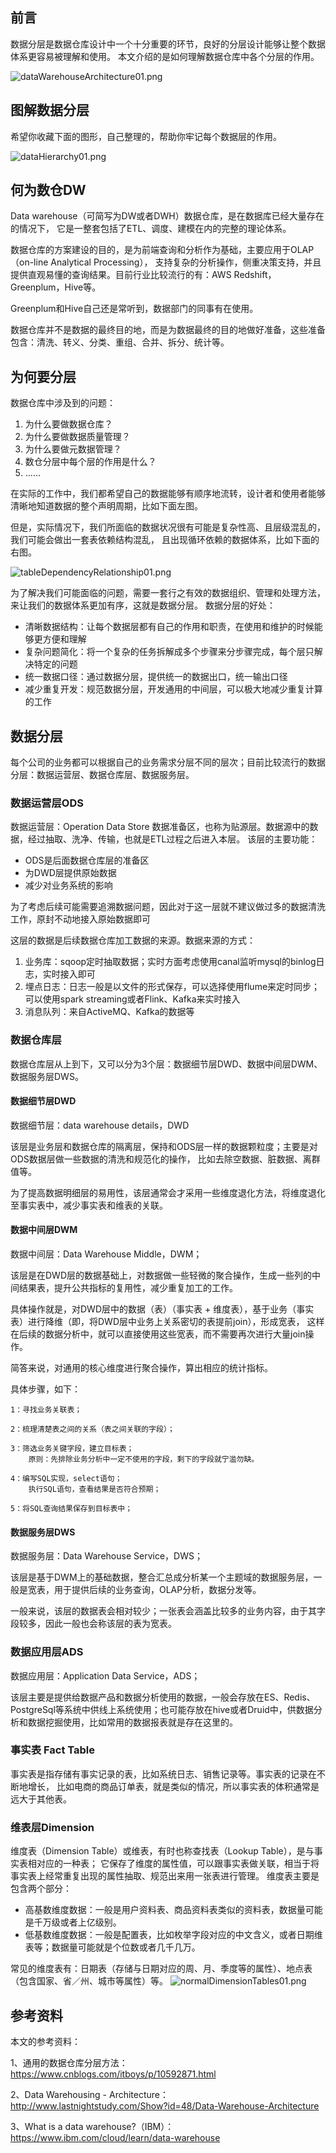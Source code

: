## 前言

数据分层是数据仓库设计中一个十分重要的环节，良好的分层设计能够让整个数据体系更容易被理解和使用。
本文介绍的是如何理解数据仓库中各个分层的作用。

![dataWarehouseArchitecture01.png](img/04/dataWarehouseArchitecture01.png)

## 图解数据分层
希望你收藏下面的图形，自己整理的，帮助你牢记每个数据层的作用。

![dataHierarchy01.png](img/04/dataHierarchy01.png)

## 何为数仓DW
Data warehouse（可简写为DW或者DWH）数据仓库，是在数据库已经大量存在的情况下，
它是一整套包括了ETL、调度、建模在内的完整的理论体系。

数据仓库的方案建设的目的，是为前端查询和分析作为基础，主要应用于OLAP（on-line Analytical Processing），
支持复杂的分析操作，侧重决策支持，并且提供直观易懂的查询结果。目前行业比较流行的有：AWS Redshift，Greenplum，Hive等。

Greenplum和Hive自己还是常听到，数据部门的同事有在使用。

数据仓库并不是数据的最终目的地，而是为数据最终的目的地做好准备，这些准备包含：清洗、转义、分类、重组、合并、拆分、统计等。

## 为何要分层
数据仓库中涉及到的问题：
1. 为什么要做数据仓库？
2. 为什么要做数据质量管理？
3. 为什么要做元数据管理？
4. 数仓分层中每个层的作用是什么？
5. …...

在实际的工作中，我们都希望自己的数据能够有顺序地流转，设计者和使用者能够清晰地知道数据的整个声明周期，比如下面左图。

但是，实际情况下，我们所面临的数据状况很有可能是复杂性高、且层级混乱的，我们可能会做出一套表依赖结构混乱，
且出现循环依赖的数据体系，比如下面的右图。

![tableDependencyRelationship01.png](img/04/tableDependencyRelationship01.png)

为了解决我们可能面临的问题，需要一套行之有效的数据组织、管理和处理方法，来让我们的数据体系更加有序，这就是数据分层。
数据分层的好处：

* 清晰数据结构：让每个数据层都有自己的作用和职责，在使用和维护的时候能够更方便和理解
* 复杂问题简化：将一个复杂的任务拆解成多个步骤来分步骤完成，每个层只解决特定的问题
* 统一数据口径：通过数据分层，提供统一的数据出口，统一输出口径
* 减少重复开发：规范数据分层，开发通用的中间层，可以极大地减少重复计算的工作

## 数据分层
每个公司的业务都可以根据自己的业务需求分层不同的层次；目前比较流行的数据分层：数据运营层、数据仓库层、数据服务层。

### 数据运营层ODS
数据运营层：Operation Data Store 数据准备区，也称为贴源层。数据源中的数据，经过抽取、洗净、传输，也就是ETL过程之后进入本层。
该层的主要功能：
* ODS是后面数据仓库层的准备区
* 为DWD层提供原始数据
* 减少对业务系统的影响

为了考虑后续可能需要追溯数据问题，因此对于这一层就不建议做过多的数据清洗工作，原封不动地接入原始数据即可

这层的数据是后续数据仓库加工数据的来源。数据来源的方式：
1. 业务库：sqoop定时抽取数据；实时方面考虑使用canal监听mysql的binlog日志，实时接入即可
2. 埋点日志：日志一般是以文件的形式保存，可以选择使用flume来定时同步；可以使用spark streaming或者Flink、Kafka来实时接入
3. 消息队列：来自ActiveMQ、Kafka的数据等

### 数据仓库层
数据仓库层从上到下，又可以分为3个层：数据细节层DWD、数据中间层DWM、数据服务层DWS。

#### 数据细节层DWD
数据细节层：data warehouse details，DWD

该层是业务层和数据仓库的隔离层，保持和ODS层一样的数据颗粒度；主要是对ODS数据层做一些数据的清洗和规范化的操作，
比如去除空数据、脏数据、离群值等。

为了提高数据明细层的易用性，该层通常会才采用一些维度退化方法，将维度退化至事实表中，减少事实表和维表的关联。

#### 数据中间层DWM
数据中间层：Data Warehouse Middle，DWM；

该层是在DWD层的数据基础上，对数据做一些轻微的聚合操作，生成一些列的中间结果表，提升公共指标的复用性，减少重复加工的工作。

具体操作就是，对DWD层中的数据（表）（事实表 + 维度表），基于业务（事实表）进行降维（即，将DWD层中业务上关系密切的表提前join），形成宽表，
这样在后续的数据分析中，就可以直接使用这些宽表，而不需要再次进行大量join操作。

简答来说，对通用的核心维度进行聚合操作，算出相应的统计指标。

具体步骤，如下：
```text
1：寻找业务关联表；

2：梳理清楚表之间的关系（表之间关联的字段）；

3：筛选业务关键字段，建立目标表；
    原则：先排除业务分析中一定不使用的字段，剩下的字段就宁滥勿缺。

4：编写SQL实现，select语句；
    执行SQL语句，查看结果是否符合预期；
    
5：将SQL查询结果保存到目标表中；
```

#### 数据服务层DWS
数据服务层：Data Warehouse Service，DWS；

该层是基于DWM上的基础数据，整合汇总成分析某一个主题域的数据服务层，一般是宽表，用于提供后续的业务查询，OLAP分析，数据分发等。

一般来说，该层的数据表会相对较少；一张表会涵盖比较多的业务内容，由于其字段较多，因此一般也会称该层的表为宽表。

### 数据应用层ADS
数据应用层：Application Data Service，ADS；

该层主要是提供给数据产品和数据分析使用的数据，一般会存放在ES、Redis、PostgreSql等系统中供线上系统使用；也可能存放在hive或者Druid中，供数据分析和数据挖掘使用，比如常用的数据报表就是存在这里的。

### 事实表 Fact Table
事实表是指存储有事实记录的表，比如系统日志、销售记录等。事实表的记录在不断地增长，
比如电商的商品订单表，就是类似的情况，所以事实表的体积通常是远大于其他表。

### 维表层Dimension
维度表（Dimension Table）或维表，有时也称查找表（Lookup Table），是与事实表相对应的一种表；
它保存了维度的属性值，可以跟事实表做关联，相当于将事实表上经常重复出现的属性抽取、规范出来用一张表进行管理。
维度表主要是包含两个部分：

* 高基数维度数据：一般是用户资料表、商品资料表类似的资料表，数据量可能是千万级或者上亿级别。
* 低基数维度数据：一般是配置表，比如枚举字段对应的中文含义，或者日期维表等；数据量可能就是个位数或者几千几万。

常见的维度表有：日期表（存储与日期对应的周、月、季度等的属性）、地点表（包含国家、省／州、城市等属性）等。
![normalDimensionTables01.png](img/04/normalDimensionTables01.png)

## 参考资料
本文的参考资料：

1、通用的数据仓库分层方法：https://www.cnblogs.com/itboys/p/10592871.html

2、Data Warehousing - Architecture：http://www.lastnightstudy.com/Show?id=48/Data-Warehouse-Architecture

3、What is a data warehouse?（IBM）：https://www.ibm.com/cloud/learn/data-warehouse